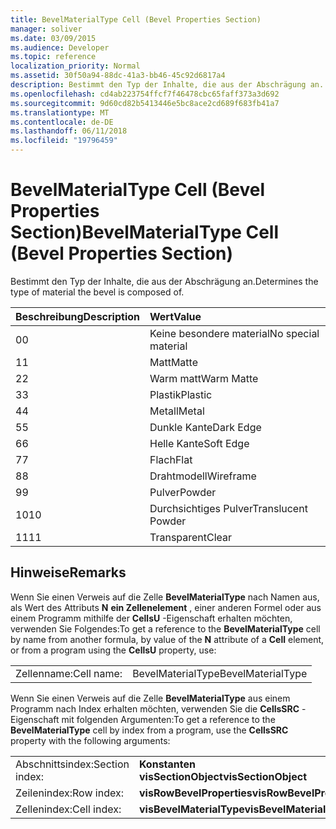 ```yaml
---
title: BevelMaterialType Cell (Bevel Properties Section)
manager: soliver
ms.date: 03/09/2015
ms.audience: Developer
ms.topic: reference
localization_priority: Normal
ms.assetid: 30f50a94-88dc-41a3-bb46-45c92d6817a4
description: Bestimmt den Typ der Inhalte, die aus der Abschrägung an.
ms.openlocfilehash: cd4ab223754ffcf7f46478cbc65faff373a3d692
ms.sourcegitcommit: 9d60cd82b5413446e5bc8ace2cd689f683fb41a7
ms.translationtype: MT
ms.contentlocale: de-DE
ms.lasthandoff: 06/11/2018
ms.locfileid: "19796459"
---
```

# <a name="bevelmaterialtype-cell-bevel-properties-section"></a><span data-ttu-id="61bb2-103">BevelMaterialType Cell (Bevel Properties Section)</span><span class="sxs-lookup"><span data-stu-id="61bb2-103">BevelMaterialType Cell (Bevel Properties Section)</span></span>

<span data-ttu-id="61bb2-104">Bestimmt den Typ der Inhalte, die aus der Abschrägung an.</span><span class="sxs-lookup"><span data-stu-id="61bb2-104">Determines the type of material the bevel is composed of.</span></span> 
  
|<span data-ttu-id="61bb2-105">**Beschreibung**</span><span class="sxs-lookup"><span data-stu-id="61bb2-105">**Description**</span></span>|<span data-ttu-id="61bb2-106">**Wert**</span><span class="sxs-lookup"><span data-stu-id="61bb2-106">**Value**</span></span>|
|:-----|:-----|
|<span data-ttu-id="61bb2-107">0</span><span class="sxs-lookup"><span data-stu-id="61bb2-107">0</span></span>  <br/> |<span data-ttu-id="61bb2-108">Keine besondere material</span><span class="sxs-lookup"><span data-stu-id="61bb2-108">No special material</span></span>  <br/> |
|<span data-ttu-id="61bb2-109">1</span><span class="sxs-lookup"><span data-stu-id="61bb2-109">1</span></span>  <br/> |<span data-ttu-id="61bb2-110">Matt</span><span class="sxs-lookup"><span data-stu-id="61bb2-110">Matte</span></span>  <br/> |
|<span data-ttu-id="61bb2-111">2</span><span class="sxs-lookup"><span data-stu-id="61bb2-111">2</span></span>  <br/> |<span data-ttu-id="61bb2-112">Warm matt</span><span class="sxs-lookup"><span data-stu-id="61bb2-112">Warm Matte</span></span>  <br/> |
|<span data-ttu-id="61bb2-113">3</span><span class="sxs-lookup"><span data-stu-id="61bb2-113">3</span></span>  <br/> |<span data-ttu-id="61bb2-114">Plastik</span><span class="sxs-lookup"><span data-stu-id="61bb2-114">Plastic</span></span>  <br/> |
|<span data-ttu-id="61bb2-115">4</span><span class="sxs-lookup"><span data-stu-id="61bb2-115">4</span></span>  <br/> |<span data-ttu-id="61bb2-116">Metall</span><span class="sxs-lookup"><span data-stu-id="61bb2-116">Metal</span></span>  <br/> |
|<span data-ttu-id="61bb2-117">5</span><span class="sxs-lookup"><span data-stu-id="61bb2-117">5</span></span>  <br/> |<span data-ttu-id="61bb2-118">Dunkle Kante</span><span class="sxs-lookup"><span data-stu-id="61bb2-118">Dark Edge</span></span>  <br/> |
|<span data-ttu-id="61bb2-119">6</span><span class="sxs-lookup"><span data-stu-id="61bb2-119">6</span></span>  <br/> |<span data-ttu-id="61bb2-120">Helle Kante</span><span class="sxs-lookup"><span data-stu-id="61bb2-120">Soft Edge</span></span>  <br/> |
|<span data-ttu-id="61bb2-121">7</span><span class="sxs-lookup"><span data-stu-id="61bb2-121">7</span></span>  <br/> |<span data-ttu-id="61bb2-122">Flach</span><span class="sxs-lookup"><span data-stu-id="61bb2-122">Flat</span></span>  <br/> |
|<span data-ttu-id="61bb2-123">8</span><span class="sxs-lookup"><span data-stu-id="61bb2-123">8</span></span>  <br/> |<span data-ttu-id="61bb2-124">Drahtmodell</span><span class="sxs-lookup"><span data-stu-id="61bb2-124">Wireframe</span></span>  <br/> |
|<span data-ttu-id="61bb2-125">9</span><span class="sxs-lookup"><span data-stu-id="61bb2-125">9</span></span>  <br/> |<span data-ttu-id="61bb2-126">Pulver</span><span class="sxs-lookup"><span data-stu-id="61bb2-126">Powder</span></span>  <br/> |
|<span data-ttu-id="61bb2-127">10</span><span class="sxs-lookup"><span data-stu-id="61bb2-127">10</span></span>  <br/> |<span data-ttu-id="61bb2-128">Durchsichtiges Pulver</span><span class="sxs-lookup"><span data-stu-id="61bb2-128">Translucent Powder</span></span>  <br/> |
|<span data-ttu-id="61bb2-129">11</span><span class="sxs-lookup"><span data-stu-id="61bb2-129">11</span></span>  <br/> |<span data-ttu-id="61bb2-130">Transparent</span><span class="sxs-lookup"><span data-stu-id="61bb2-130">Clear</span></span>  <br/> |
   
## <a name="remarks"></a><span data-ttu-id="61bb2-131">Hinweise</span><span class="sxs-lookup"><span data-stu-id="61bb2-131">Remarks</span></span>

<span data-ttu-id="61bb2-132">Wenn Sie einen Verweis auf die Zelle **BevelMaterialType** nach Namen aus, als Wert des Attributs **N** **ein Zellenelement** , einer anderen Formel oder aus einem Programm mithilfe der **CellsU** -Eigenschaft erhalten möchten, verwenden Sie Folgendes:</span><span class="sxs-lookup"><span data-stu-id="61bb2-132">To get a reference to the **BevelMaterialType** cell by name from another formula, by value of the **N** attribute of a **Cell** element, or from a program using the **CellsU** property, use:</span></span> 
  
|||
|:-----|:-----|
| <span data-ttu-id="61bb2-133">Zellenname:</span><span class="sxs-lookup"><span data-stu-id="61bb2-133">Cell name:</span></span>  <br/> | <span data-ttu-id="61bb2-134">BevelMaterialType</span><span class="sxs-lookup"><span data-stu-id="61bb2-134">BevelMaterialType</span></span>  <br/> |
   
<span data-ttu-id="61bb2-135">Wenn Sie einen Verweis auf die Zelle **BevelMaterialType** aus einem Programm nach Index erhalten möchten, verwenden Sie die **CellsSRC** -Eigenschaft mit folgenden Argumenten:</span><span class="sxs-lookup"><span data-stu-id="61bb2-135">To get a reference to the **BevelMaterialType** cell by index from a program, use the **CellsSRC** property with the following arguments:</span></span> 
  
|||
|:-----|:-----|
| <span data-ttu-id="61bb2-136">Abschnittsindex:</span><span class="sxs-lookup"><span data-stu-id="61bb2-136">Section index:</span></span>  <br/> |<span data-ttu-id="61bb2-137">**Konstanten visSectionObject**</span><span class="sxs-lookup"><span data-stu-id="61bb2-137">**visSectionObject**</span></span> <br/> |
| <span data-ttu-id="61bb2-138">Zeilenindex:</span><span class="sxs-lookup"><span data-stu-id="61bb2-138">Row index:</span></span>  <br/> |<span data-ttu-id="61bb2-139">**visRowBevelProperties**</span><span class="sxs-lookup"><span data-stu-id="61bb2-139">**visRowBevelProperties**</span></span> <br/> |
| <span data-ttu-id="61bb2-140">Zellenindex:</span><span class="sxs-lookup"><span data-stu-id="61bb2-140">Cell index:</span></span>  <br/> |<span data-ttu-id="61bb2-141">**visBevelMaterialType**</span><span class="sxs-lookup"><span data-stu-id="61bb2-141">**visBevelMaterialType**</span></span> <br/> |
   

